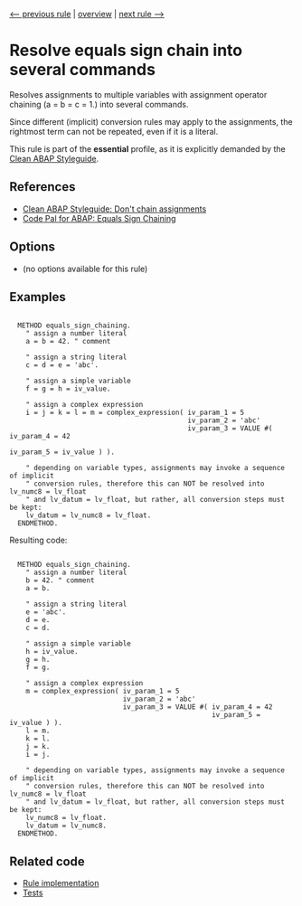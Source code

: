 [<-- previous rule](TypoRule.md) | [overview](../rules.md) | [next rule -->](CalculationAssignmentRule.md)

# Resolve equals sign chain into several commands

Resolves assignments to multiple variables with assignment operator chaining \(a = b = c = 1.\) into several commands.

Since different \(implicit\) conversion rules may apply to the assignments, the rightmost term can not be repeated, even if it is a literal.

This rule is part of the **essential** profile, as it is explicitly demanded by the [Clean ABAP Styleguide](https://github.com/SAP/styleguides/blob/main/clean-abap/CleanABAP.md).

## References

* [Clean ABAP Styleguide: Don't chain assignments](https://github.com/SAP/styleguides/blob/main/clean-abap/CleanABAP.md#dont-chain-assignments)
* [Code Pal for ABAP: Equals Sign Chaining](https://github.com/SAP/code-pal-for-abap/blob/master/docs/checks/equals-sign-chaining.md)

## Options

* \(no options available for this rule\)

## Examples


```ABAP

  METHOD equals_sign_chaining.
    " assign a number literal
    a = b = 42. " comment

    " assign a string literal
    c = d = e = 'abc'.

    " assign a simple variable
    f = g = h = iv_value.

    " assign a complex expression
    i = j = k = l = m = complex_expression( iv_param_1 = 5
                                            iv_param_2 = 'abc' 
                                            iv_param_3 = VALUE #( iv_param_4 = 42  
                                                                  iv_param_5 = iv_value ) ). 

    " depending on variable types, assignments may invoke a sequence of implicit
    " conversion rules, therefore this can NOT be resolved into lv_numc8 = lv_float
    " and lv_datum = lv_float, but rather, all conversion steps must be kept:
    lv_datum = lv_numc8 = lv_float.
  ENDMETHOD.
```

Resulting code:

```ABAP

  METHOD equals_sign_chaining.
    " assign a number literal
    b = 42. " comment
    a = b.

    " assign a string literal
    e = 'abc'.
    d = e.
    c = d.

    " assign a simple variable
    h = iv_value.
    g = h.
    f = g.

    " assign a complex expression
    m = complex_expression( iv_param_1 = 5
                            iv_param_2 = 'abc'
                            iv_param_3 = VALUE #( iv_param_4 = 42
                                                  iv_param_5 = iv_value ) ).
    l = m.
    k = l.
    j = k.
    i = j.

    " depending on variable types, assignments may invoke a sequence of implicit
    " conversion rules, therefore this can NOT be resolved into lv_numc8 = lv_float
    " and lv_datum = lv_float, but rather, all conversion steps must be kept:
    lv_numc8 = lv_float.
    lv_datum = lv_numc8.
  ENDMETHOD.
```

## Related code

* [Rule implementation](../../com.sap.adt.abapcleaner/src/com/sap/adt/abapcleaner/rules/syntax/EqualsSignChainRule.java)
* [Tests](../../test/com.sap.adt.abapcleaner.test/src/com/sap/adt/abapcleaner/rules/syntax/EqualsSignChainTest.java)


